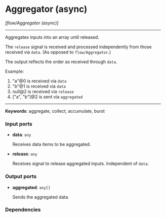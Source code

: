 # Aggregator (async)

_[flow/Aggregator (async)]_

---

Aggregates inputs into an array until released.  
  
The `release` signal is received and processed independently from those received via `data`. (As opposed to `flow/Aggregator`.)  
  
The output reflects the order as received through `data`.   
  
Example:  
1. "a"@0 is received via `data`  
2. "b"@1 is received via `data`  
3. null@2 is received via `release`  
5. ["a", "b"]@2 is sent via `aggregated`  

---

__Keywords__: aggregate, collect, accumulate, burst

### Input ports

* __data__: ` any `

    Receives data items to be aggregated.


* __release__: ` any `

    Receives signal to release aggregated inputs. Independent of `data`.

### Output ports

* __aggregated__: ` any[] `

    Sends the aggregated data.

### Dependencies




